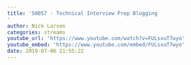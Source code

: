 ```yaml
---
title: 'S0057 - Technical Interview Prep Blogging
'
author: Nick Larsen
categories: streams
youtube_url: 'https://www.youtube.com/watch?v=FULsxuT7wyo'
youtube_embed: 'https://www.youtube.com/embed/FULsxuT7wyo'
date: 2019-07-06 21:55:22
---
```


